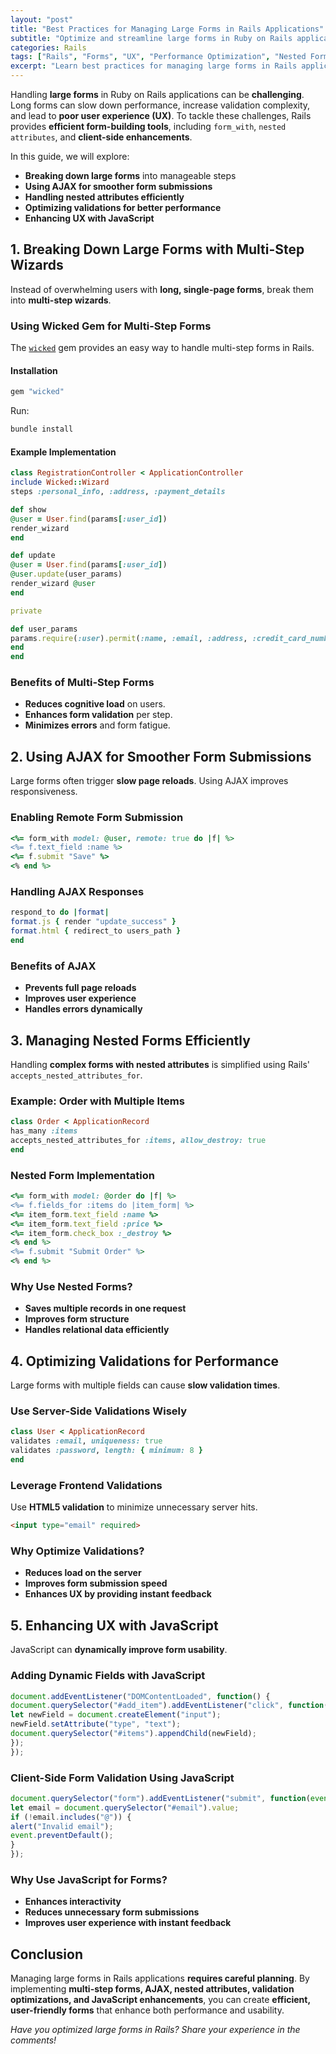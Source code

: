 ```yaml
---
layout: "post"
title: "Best Practices for Managing Large Forms in Rails Applications"
subtitle: "Optimize and streamline large forms in Ruby on Rails applications for better UX and performance."
categories: Rails
tags: ["Rails", "Forms", "UX", "Performance Optimization", "Nested Forms", "JavaScript"]
excerpt: "Learn best practices for managing large forms in Rails applications, including form optimization, validation strategies, and performance improvements."
---
```




Handling **large forms** in Ruby on Rails applications can be **challenging**. Long forms can slow down performance, increase validation complexity, and lead to **poor user experience (UX)**. To tackle these challenges, Rails provides **efficient form-building tools**, including `form_with`, `nested attributes`, and **client-side enhancements**.

In this guide, we will explore:

- **Breaking down large forms** into manageable steps
- **Using AJAX for smoother form submissions**
- **Handling nested attributes efficiently**
- **Optimizing validations for better performance**
- **Enhancing UX with JavaScript**

## **1. Breaking Down Large Forms with Multi-Step Wizards**

Instead of overwhelming users with **long, single-page forms**, break them into **multi-step wizards**.

### **Using Wicked Gem for Multi-Step Forms**
The [`wicked`](https://github.com/schneems/wicked) gem provides an easy way to handle multi-step forms in Rails.

#### **Installation**
```ruby
gem "wicked"
```

Run:
```sh
bundle install
```

#### **Example Implementation**
```ruby
class RegistrationController < ApplicationController
include Wicked::Wizard
steps :personal_info, :address, :payment_details

def show
@user = User.find(params[:user_id])
render_wizard
end

def update
@user = User.find(params[:user_id])
@user.update(user_params)
render_wizard @user
end

private

def user_params
params.require(:user).permit(:name, :email, :address, :credit_card_number)
end
end
```

### **Benefits of Multi-Step Forms**
- **Reduces cognitive load** on users.
- **Enhances form validation** per step.
- **Minimizes errors** and form fatigue.

## **2. Using AJAX for Smoother Form Submissions**

Large forms often trigger **slow page reloads**. Using AJAX improves responsiveness.

### **Enabling Remote Form Submission**
```ruby
<%= form_with model: @user, remote: true do |f| %>
<%= f.text_field :name %>
<%= f.submit "Save" %>
<% end %>
```

### **Handling AJAX Responses**
```ruby
respond_to do |format|
format.js { render "update_success" }
format.html { redirect_to users_path }
end
```

### **Benefits of AJAX**
- **Prevents full page reloads**
- **Improves user experience**
- **Handles errors dynamically**

## **3. Managing Nested Forms Efficiently**

Handling **complex forms with nested attributes** is simplified using Rails' `accepts_nested_attributes_for`.

### **Example: Order with Multiple Items**
```ruby
class Order < ApplicationRecord
has_many :items
accepts_nested_attributes_for :items, allow_destroy: true
end
```

### **Nested Form Implementation**
```ruby
<%= form_with model: @order do |f| %>
<%= f.fields_for :items do |item_form| %>
<%= item_form.text_field :name %>
<%= item_form.text_field :price %>
<%= item_form.check_box :_destroy %>
<% end %>
<%= f.submit "Submit Order" %>
<% end %>
```

### **Why Use Nested Forms?**
- **Saves multiple records in one request**
- **Improves form structure**
- **Handles relational data efficiently**

## **4. Optimizing Validations for Performance**

Large forms with multiple fields can cause **slow validation times**.

### **Use Server-Side Validations Wisely**
```ruby
class User < ApplicationRecord
validates :email, uniqueness: true
validates :password, length: { minimum: 8 }
end
```

### **Leverage Frontend Validations**
Use **HTML5 validation** to minimize unnecessary server hits.

```html
<input type="email" required>
```

### **Why Optimize Validations?**
- **Reduces load on the server**
- **Improves form submission speed**
- **Enhances UX by providing instant feedback**

## **5. Enhancing UX with JavaScript**

JavaScript can **dynamically improve form usability**.

### **Adding Dynamic Fields with JavaScript**
```javascript
document.addEventListener("DOMContentLoaded", function() {
document.querySelector("#add_item").addEventListener("click", function() {
let newField = document.createElement("input");
newField.setAttribute("type", "text");
document.querySelector("#items").appendChild(newField);
});
});
```

### **Client-Side Form Validation Using JavaScript**
```javascript
document.querySelector("form").addEventListener("submit", function(event) {
let email = document.querySelector("#email").value;
if (!email.includes("@")) {
alert("Invalid email");
event.preventDefault();
}
});
```

### **Why Use JavaScript for Forms?**
- **Enhances interactivity**
- **Reduces unnecessary form submissions**
- **Improves user experience with instant feedback**

## **Conclusion**

Managing large forms in Rails applications **requires careful planning**. By implementing **multi-step forms, AJAX, nested attributes, validation optimizations, and JavaScript enhancements**, you can create **efficient, user-friendly forms** that enhance both performance and usability.

*Have you optimized large forms in Rails? Share your experience in the comments!*
